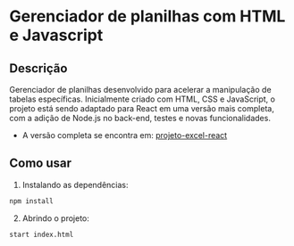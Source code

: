# Gerenciador de planilhas com HTML e Javascript

## Descrição

Gerenciador de planilhas desenvolvido para acelerar a manipulação de tabelas específicas. Inicialmente criado com HTML, CSS e JavaScript, o projeto está sendo adaptado para React em uma versão mais completa, com a adição de Node.js no back-end, testes e novas funcionalidades.

- A versão completa se encontra em: [projeto-excel-react](https://github.com/luisartur8/projeto-excel-react)

## Como usar

1. Instalando as dependências:
```bash
npm install
```

2. Abrindo o projeto:
```bash
start index.html
